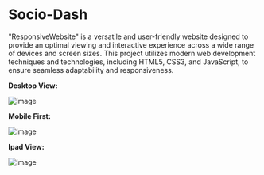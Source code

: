# Socio-Dash
"ResponsiveWebsite" is a versatile and user-friendly website designed to provide an optimal viewing and interactive experience across a wide range of devices and screen sizes. This project utilizes modern web development techniques and technologies, including HTML5, CSS3, and JavaScript, to ensure seamless adaptability and responsiveness.

**Desktop View:**

![image](https://github.com/Dashcloud-ML/Socio-Dash/assets/78202547/93304da0-e1c5-4dfb-bec1-8f19f6fa41c2)

**Mobile First:**

![image](https://github.com/Dashcloud-ML/Socio-Dash/assets/78202547/7dade986-c3b6-4ae6-9bc8-52d821acea76)

**Ipad View:**

![image](https://github.com/Dashcloud-ML/Socio-Dash/assets/78202547/f6482a14-2414-4edc-9221-d1f2f6f0be35)


